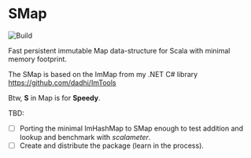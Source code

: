 # SMap

![Build](https://github.com/dadhi/SMap/actions/workflows/scala.yml/badge.svg)

Fast persistent immutable Map data-structure for Scala with minimal memory footprint.  

The SMap is based on the ImMap from my .NET C# library https://github.com/dadhi/ImTools  

Btw, **S** in Map is for **Speedy**.

TBD:

- [ ] Porting the minimal ImHashMap to SMap enough to test addition and lookup and benchmark with *scalameter*.
- [ ] Create and distribute the package (learn in the process).